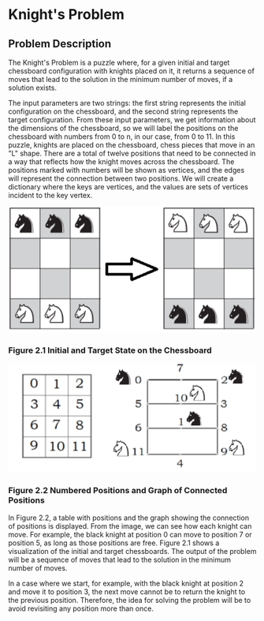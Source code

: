 # Knight's Problem

## Problem Description

The Knight's Problem is a puzzle where, for a given initial and target chessboard configuration with knights placed on it, it returns a sequence of moves that lead to the solution in the minimum number of moves, if a solution exists.

The input parameters are two strings: the first string represents the initial configuration on the chessboard, and the second string represents the target configuration. From these input parameters, we get information about the dimensions of the chessboard, so we will label the positions on the chessboard with numbers from 0 to n, in our case, from 0 to 11. In this puzzle, knights are placed on the chessboard, chess pieces that move in an "L" shape. There are a total of twelve positions that need to be connected in a way that reflects how the knight moves across the chessboard. The positions marked with numbers will be shown as vertices, and the edges will represent the connection between two positions. We will create a dictionary where the keys are vertices, and the values are sets of vertices incident to the key vertex.

![Alt text](knight_problem.png)
### Figure 2.1 Initial and Target State on the Chessboard

![Alt text](graph_example.png)
### Figure 2.2 Numbered Positions and Graph of Connected Positions

In Figure 2.2, a table with positions and the graph showing the connection of positions is displayed. From the image, we can see how each knight can move. For example, the black knight at position 0 can move to position 7 or position 5, as long as those positions are free. Figure 2.1 shows a visualization of the initial and target chessboards. The output of the problem will be a sequence of moves that lead to the solution in the minimum number of moves.

In a case where we start, for example, with the black knight at position 2 and move it to position 3, the next move cannot be to return the knight to the previous position. Therefore, the idea for solving the problem will be to avoid revisiting any position more than once.
